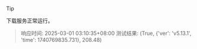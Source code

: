 > [!TIP]
下载服务正常运行。


> 响应时间: 2025-03-01 03:10:35+08:00
> 测试结果: (True, {'ver': 'v5.13.1', 'time': 1740769835.731}, 208.48)